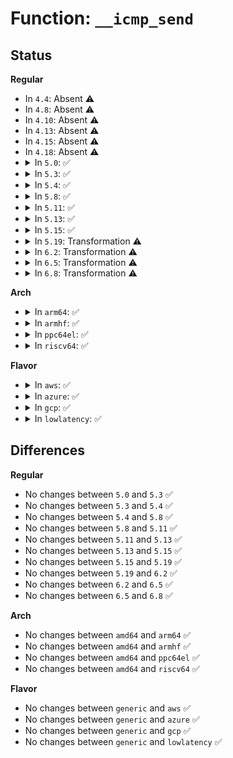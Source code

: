 # Function: <code>__icmp_send</code>

## Status
<b>Regular</b>
<ul>
<li>
In <code>4.4</code>: Absent ⚠️
</li>
<li>
In <code>4.8</code>: Absent ⚠️
</li>
<li>
In <code>4.10</code>: Absent ⚠️
</li>
<li>
In <code>4.13</code>: Absent ⚠️
</li>
<li>
In <code>4.15</code>: Absent ⚠️
</li>
<li>
In <code>4.18</code>: Absent ⚠️
</li>
<li>
<details>
<summary>In <code>5.0</code>: ✅</summary>

```c
void __icmp_send(struct sk_buff *skb_in, int type, int code, __be32 info, const struct ip_options *opt);
```

**Collision:** Unique Global

**Inline:** No

**Transformation:** False

**Instances:**

```
In net/ipv4/icmp.c (ffffffff81952ed0)
Location: net/ipv4/icmp.c:573
Inline: False
Direct callers:
  - net/ipv4/route.c:ipv4_link_failure
  - net/ipv4/route.c:ip_error
  - net/ipv4/route.c:ip_rt_send_redirect
  - net/ipv4/route.c:ip_rt_send_redirect
  - net/ipv4/ip_input.c:ip_protocol_deliver_rcu
  - net/ipv4/ip_fragment.c:ip_expire
  - net/ipv4/ip_forward.c:ip_forward
  - net/ipv4/ip_forward.c:ip_forward
  - net/ipv4/ip_forward.c:ip_forward
  - net/ipv4/ip_options.c:ip_options_rcv_srr
  - net/ipv4/ip_options.c:ip_options_compile
  - net/ipv4/udp.c:__udp4_lib_rcv
  - net/ipv4/cipso_ipv4.c:cipso_v4_error
  - net/ipv4/cipso_ipv4.c:cipso_v4_error
  - net/ipv4/xfrm4_output.c:xfrm4_extract_output
```
**Symbols:**

```
ffffffff81952ed0-ffffffff81953429: __icmp_send (STB_GLOBAL)
```
</details>
</li>
<li>
<details>
<summary>In <code>5.3</code>: ✅</summary>

```c
void __icmp_send(struct sk_buff *skb_in, int type, int code, __be32 info, const struct ip_options *opt);
```

**Collision:** Unique Global

**Inline:** No

**Transformation:** False

**Instances:**

```
In net/ipv4/icmp.c (ffffffff819b7960)
Location: net/ipv4/icmp.c:568
Inline: False
Direct callers:
  - net/ipv4/route.c:ipv4_link_failure
  - net/ipv4/route.c:ip_error
  - net/ipv4/route.c:ip_rt_send_redirect
  - net/ipv4/route.c:ip_rt_send_redirect
  - net/ipv4/ip_input.c:ip_protocol_deliver_rcu
  - net/ipv4/ip_fragment.c:ip_expire
  - net/ipv4/ip_forward.c:ip_forward
  - net/ipv4/ip_forward.c:ip_forward
  - net/ipv4/ip_forward.c:ip_forward
  - net/ipv4/ip_options.c:ip_options_rcv_srr
  - net/ipv4/ip_options.c:ip_options_compile
  - net/ipv4/udp.c:__udp4_lib_rcv
  - net/ipv4/cipso_ipv4.c:cipso_v4_error
  - net/ipv4/cipso_ipv4.c:cipso_v4_error
  - net/ipv4/xfrm4_output.c:xfrm4_extract_output
```
**Symbols:**

```
ffffffff819b7960-ffffffff819b7ef3: __icmp_send (STB_GLOBAL)
```
</details>
</li>
<li>
<details>
<summary>In <code>5.4</code>: ✅</summary>

```c
void __icmp_send(struct sk_buff *skb_in, int type, int code, __be32 info, const struct ip_options *opt);
```

**Collision:** Unique Global

**Inline:** No

**Transformation:** False

**Instances:**

```
In net/ipv4/icmp.c (ffffffff819ee660)
Location: net/ipv4/icmp.c:569
Inline: False
Direct callers:
  - net/ipv4/route.c:ipv4_link_failure
  - net/ipv4/route.c:ip_error
  - net/ipv4/route.c:ip_rt_send_redirect
  - net/ipv4/route.c:ip_rt_send_redirect
  - net/ipv4/ip_input.c:ip_protocol_deliver_rcu
  - net/ipv4/ip_fragment.c:ip_expire
  - net/ipv4/ip_forward.c:ip_forward
  - net/ipv4/ip_forward.c:ip_forward
  - net/ipv4/ip_forward.c:ip_forward
  - net/ipv4/ip_options.c:ip_options_rcv_srr
  - net/ipv4/ip_options.c:ip_options_compile
  - net/ipv4/udp.c:__udp4_lib_rcv
  - net/ipv4/cipso_ipv4.c:cipso_v4_error
  - net/ipv4/cipso_ipv4.c:cipso_v4_error
  - net/ipv4/xfrm4_output.c:xfrm4_extract_output
```
**Symbols:**

```
ffffffff819ee660-ffffffff819eebf3: __icmp_send (STB_GLOBAL)
```
</details>
</li>
<li>
<details>
<summary>In <code>5.8</code>: ✅</summary>

```c
void __icmp_send(struct sk_buff *skb_in, int type, int code, __be32 info, const struct ip_options *opt);
```

**Collision:** Unique Global

**Inline:** No

**Transformation:** False

**Instances:**

```
In net/ipv4/icmp.c (ffffffff81adc3e0)
Location: net/ipv4/icmp.c:569
Inline: False
Direct callers:
  - net/ipv4/route.c:ipv4_send_dest_unreach
  - net/ipv4/route.c:ip_error
  - net/ipv4/route.c:ip_rt_send_redirect
  - net/ipv4/route.c:ip_rt_send_redirect
  - net/ipv4/ip_input.c:ip_protocol_deliver_rcu
  - net/ipv4/ip_fragment.c:ip_expire
  - net/ipv4/ip_forward.c:ip_forward
  - net/ipv4/ip_forward.c:ip_forward
  - net/ipv4/ip_forward.c:ip_forward
  - net/ipv4/ip_options.c:ip_options_rcv_srr
  - net/ipv4/udp.c:__udp4_lib_rcv
  - net/ipv4/icmp.c:icmp_ndo_send
  - net/ipv4/icmp.c:icmp_ndo_send
  - net/ipv4/cipso_ipv4.c:cipso_v4_error
  - net/ipv4/cipso_ipv4.c:cipso_v4_error
  - net/ipv4/xfrm4_protocol.c:xfrm4_rcv_encap
```
**Symbols:**

```
ffffffff81adc3e0-ffffffff81adc999: __icmp_send (STB_GLOBAL)
```
</details>
</li>
<li>
<details>
<summary>In <code>5.11</code>: ✅</summary>

```c
void __icmp_send(struct sk_buff *skb_in, int type, int code, __be32 info, const struct ip_options *opt);
```

**Collision:** Unique Global

**Inline:** No

**Transformation:** False

**Instances:**

```
In net/ipv4/icmp.c (ffffffff81ae9110)
Location: net/ipv4/icmp.c:591
Inline: False
Direct callers:
  - net/ipv4/route.c:ipv4_send_dest_unreach
  - net/ipv4/route.c:ip_error
  - net/ipv4/route.c:ip_rt_send_redirect
  - net/ipv4/route.c:ip_rt_send_redirect
  - net/ipv4/ip_input.c:ip_protocol_deliver_rcu
  - net/ipv4/ip_fragment.c:ip_expire
  - net/ipv4/ip_forward.c:ip_forward
  - net/ipv4/ip_forward.c:ip_forward
  - net/ipv4/ip_forward.c:ip_forward
  - net/ipv4/ip_options.c:ip_options_rcv_srr
  - net/ipv4/udp.c:__udp4_lib_rcv
  - net/ipv4/icmp.c:icmp_ndo_send
  - net/ipv4/icmp.c:icmp_ndo_send
  - net/ipv4/cipso_ipv4.c:cipso_v4_error
  - net/ipv4/cipso_ipv4.c:cipso_v4_error
  - net/ipv4/xfrm4_protocol.c:xfrm4_rcv_encap
```
**Symbols:**

```
ffffffff81ae9110-ffffffff81ae96b5: __icmp_send (STB_GLOBAL)
```
</details>
</li>
<li>
<details>
<summary>In <code>5.13</code>: ✅</summary>

```c
void __icmp_send(struct sk_buff *skb_in, int type, int code, __be32 info, const struct ip_options *opt);
```

**Collision:** Unique Global

**Inline:** No

**Transformation:** False

**Instances:**

```
In net/ipv4/icmp.c (ffffffff81ad4770)
Location: net/ipv4/icmp.c:591
Inline: False
Direct callers:
  - net/ipv4/route.c:ipv4_send_dest_unreach
  - net/ipv4/route.c:ip_error
  - net/ipv4/route.c:ip_rt_send_redirect
  - net/ipv4/route.c:ip_rt_send_redirect
  - net/ipv4/ip_input.c:ip_protocol_deliver_rcu
  - net/ipv4/ip_fragment.c:ip_expire
  - net/ipv4/ip_forward.c:ip_forward
  - net/ipv4/ip_forward.c:ip_forward
  - net/ipv4/ip_forward.c:ip_forward
  - net/ipv4/ip_options.c:ip_options_rcv_srr
  - net/ipv4/udp.c:__udp4_lib_rcv
  - net/ipv4/icmp.c:icmp_ndo_send
  - net/ipv4/icmp.c:icmp_ndo_send
  - net/ipv4/cipso_ipv4.c:cipso_v4_error
  - net/ipv4/cipso_ipv4.c:cipso_v4_error
  - net/ipv4/xfrm4_protocol.c:xfrm4_rcv_encap
```
**Symbols:**

```
ffffffff81ad4770-ffffffff81ad4d7e: __icmp_send (STB_GLOBAL)
```
</details>
</li>
<li>
<details>
<summary>In <code>5.15</code>: ✅</summary>

```c
void __icmp_send(struct sk_buff *skb_in, int type, int code, __be32 info, const struct ip_options *opt);
```

**Collision:** Unique Global

**Inline:** No

**Transformation:** False

**Instances:**

```
In net/ipv4/icmp.c (ffffffff81b93490)
Location: net/ipv4/icmp.c:591
Inline: False
Direct callers:
  - net/ipv4/route.c:ipv4_send_dest_unreach
  - net/ipv4/route.c:ip_error
  - net/ipv4/route.c:ip_rt_send_redirect
  - net/ipv4/route.c:ip_rt_send_redirect
  - net/ipv4/ip_input.c:ip_protocol_deliver_rcu
  - net/ipv4/ip_fragment.c:ip_expire
  - net/ipv4/ip_forward.c:ip_forward
  - net/ipv4/ip_forward.c:ip_forward
  - net/ipv4/ip_forward.c:ip_forward
  - net/ipv4/ip_options.c:ip_options_rcv_srr
  - net/ipv4/udp.c:__udp4_lib_rcv
  - net/ipv4/icmp.c:icmp_ndo_send
  - net/ipv4/icmp.c:icmp_ndo_send
  - net/ipv4/cipso_ipv4.c:cipso_v4_error
  - net/ipv4/cipso_ipv4.c:cipso_v4_error
  - net/ipv4/xfrm4_protocol.c:xfrm4_rcv_encap
```
**Symbols:**

```
ffffffff81b93490-ffffffff81b93c2c: __icmp_send (STB_GLOBAL)
```
</details>
</li>
<li>
<details>
<summary>In <code>5.19</code>: Transformation ⚠️</summary>

```c
void __icmp_send(struct sk_buff *skb_in, int type, int code, __be32 info, const struct ip_options *opt);
```

**Collision:** Unique Global

**Inline:** No

**Transformation:** True

**Instances:**

```
In net/ipv4/icmp.c (0)
Location: net/ipv4/icmp.c:584
Inline: False
Direct callers:
  - net/ipv4/route.c:ipv4_send_dest_unreach
  - net/ipv4/route.c:ip_error
  - net/ipv4/route.c:ip_rt_send_redirect
  - net/ipv4/route.c:ip_rt_send_redirect
  - net/ipv4/ip_input.c:ip_protocol_deliver_rcu
  - net/ipv4/ip_fragment.c:ip_expire
  - net/ipv4/ip_forward.c:ip_forward
  - net/ipv4/ip_forward.c:ip_forward
  - net/ipv4/ip_forward.c:ip_forward
  - net/ipv4/ip_options.c:ip_options_rcv_srr
  - net/ipv4/ip_options.c:ip_options_rcv_srr
  - net/ipv4/udp.c:__udp4_lib_rcv
  - net/ipv4/icmp.c:icmp_ndo_send
  - net/ipv4/icmp.c:icmp_ndo_send
  - net/ipv4/cipso_ipv4.c:cipso_v4_error
  - net/ipv4/cipso_ipv4.c:cipso_v4_error
  - net/ipv4/xfrm4_protocol.c:xfrm4_rcv_encap
```
**Symbols:**

```
ffffffff81f0892a-ffffffff81f0897f: __icmp_send.cold (STB_LOCAL)
ffffffff81d24270-ffffffff81d24b15: __icmp_send (STB_GLOBAL)
```
</details>
</li>
<li>
<details>
<summary>In <code>6.2</code>: Transformation ⚠️</summary>

```c
void __icmp_send(struct sk_buff *skb_in, int type, int code, __be32 info, const struct ip_options *opt);
```

**Collision:** Unique Global

**Inline:** No

**Transformation:** True

**Instances:**

```
In net/ipv4/icmp.c (0)
Location: net/ipv4/icmp.c:584
Inline: False
Direct callers:
  - net/ipv4/route.c:ipv4_send_dest_unreach
  - net/ipv4/route.c:ip_error
  - net/ipv4/route.c:ip_rt_send_redirect
  - net/ipv4/route.c:ip_rt_send_redirect
  - net/ipv4/ip_input.c:ip_protocol_deliver_rcu
  - net/ipv4/ip_fragment.c:ip_expire
  - net/ipv4/ip_forward.c:ip_forward
  - net/ipv4/ip_forward.c:ip_forward
  - net/ipv4/ip_forward.c:ip_forward
  - net/ipv4/ip_options.c:ip_options_rcv_srr
  - net/ipv4/ip_options.c:ip_options_rcv_srr
  - net/ipv4/udp.c:__udp4_lib_rcv
  - net/ipv4/icmp.c:icmp_ndo_send
  - net/ipv4/icmp.c:icmp_ndo_send
  - net/ipv4/cipso_ipv4.c:cipso_v4_error
  - net/ipv4/cipso_ipv4.c:cipso_v4_error
  - net/ipv4/xfrm4_protocol.c:xfrm4_rcv_encap
```
**Symbols:**

```
ffffffff820b03ca-ffffffff820b041f: __icmp_send.cold (STB_LOCAL)
ffffffff81eeba50-ffffffff81eec2f5: __icmp_send (STB_GLOBAL)
```
</details>
</li>
<li>
<details>
<summary>In <code>6.5</code>: Transformation ⚠️</summary>

```c
void __icmp_send(struct sk_buff *skb_in, int type, int code, __be32 info, const struct ip_options *opt);
```

**Collision:** Unique Global

**Inline:** No

**Transformation:** True

**Instances:**

```
In net/ipv4/icmp.c (0)
Location: net/ipv4/icmp.c:587
Inline: False
Direct callers:
  - net/ipv4/route.c:ipv4_send_dest_unreach
  - net/ipv4/route.c:ip_error
  - net/ipv4/route.c:ip_rt_send_redirect
  - net/ipv4/route.c:ip_rt_send_redirect
  - net/ipv4/ip_input.c:ip_protocol_deliver_rcu
  - net/ipv4/ip_fragment.c:ip_expire
  - net/ipv4/ip_forward.c:ip_forward
  - net/ipv4/ip_forward.c:ip_forward
  - net/ipv4/ip_forward.c:ip_forward
  - net/ipv4/ip_options.c:ip_options_rcv_srr
  - net/ipv4/ip_options.c:ip_options_rcv_srr
  - net/ipv4/udp.c:__udp4_lib_rcv
  - net/ipv4/icmp.c:icmp_ndo_send
  - net/ipv4/icmp.c:icmp_ndo_send
  - net/ipv4/cipso_ipv4.c:cipso_v4_error
  - net/ipv4/cipso_ipv4.c:cipso_v4_error
  - net/ipv4/xfrm4_protocol.c:xfrm4_rcv_encap
```
**Symbols:**

```
ffffffff8213166e-ffffffff821316ca: __icmp_send.cold (STB_LOCAL)
ffffffff81f4b830-ffffffff81f4c0ea: __icmp_send (STB_GLOBAL)
```
</details>
</li>
<li>
<details>
<summary>In <code>6.8</code>: Transformation ⚠️</summary>

```c
void __icmp_send(struct sk_buff *skb_in, int type, int code, __be32 info, const struct ip_options *opt);
```

**Collision:** Unique Global

**Inline:** No

**Transformation:** True

**Instances:**

```
In net/ipv4/icmp.c (0)
Location: net/ipv4/icmp.c:587
Inline: False
Direct callers:
  - net/ipv4/route.c:ipv4_send_dest_unreach
  - net/ipv4/route.c:ip_error
  - net/ipv4/route.c:ip_rt_send_redirect
  - net/ipv4/route.c:ip_rt_send_redirect
  - net/ipv4/ip_input.c:ip_protocol_deliver_rcu
  - net/ipv4/ip_fragment.c:ip_expire
  - net/ipv4/ip_forward.c:ip_forward
  - net/ipv4/ip_forward.c:ip_forward
  - net/ipv4/ip_forward.c:ip_forward
  - net/ipv4/ip_options.c:ip_options_rcv_srr
  - net/ipv4/ip_options.c:ip_options_rcv_srr
  - net/ipv4/udp.c:__udp4_lib_rcv
  - net/ipv4/icmp.c:icmp_ndo_send
  - net/ipv4/icmp.c:icmp_ndo_send
  - net/ipv4/cipso_ipv4.c:cipso_v4_error
  - net/ipv4/cipso_ipv4.c:cipso_v4_error
  - net/ipv4/xfrm4_protocol.c:xfrm4_rcv_encap
```
**Symbols:**

```
ffffffff82213023-ffffffff8221307f: __icmp_send.cold (STB_LOCAL)
ffffffff82011940-ffffffff820121fa: __icmp_send (STB_GLOBAL)
```
</details>
</li>
</ul>
<b>Arch</b>
<ul>
<li>
<details>
<summary>In <code>arm64</code>: ✅</summary>

```c
void __icmp_send(struct sk_buff *skb_in, int type, int code, __be32 info, const struct ip_options *opt);
```

**Collision:** Unique Global

**Inline:** No

**Transformation:** False

**Instances:**

```
In net/ipv4/icmp.c (ffff800010ca4948)
Location: net/ipv4/icmp.c:569
Inline: False
Direct callers:
  - net/ipv4/route.c:ipv4_link_failure
  - net/ipv4/route.c:ip_error
  - net/ipv4/route.c:ip_rt_send_redirect
  - net/ipv4/route.c:ip_rt_send_redirect
  - net/ipv4/ip_input.c:ip_protocol_deliver_rcu
  - net/ipv4/ip_fragment.c:ip_expire
  - net/ipv4/ip_forward.c:ip_forward
  - net/ipv4/ip_forward.c:ip_forward
  - net/ipv4/ip_forward.c:ip_forward
  - net/ipv4/ip_options.c:ip_options_rcv_srr
  - net/ipv4/ip_options.c:ip_options_rcv_srr
  - net/ipv4/ip_options.c:ip_options_compile
  - net/ipv4/udp.c:__udp4_lib_rcv
  - net/ipv4/cipso_ipv4.c:cipso_v4_error
  - net/ipv4/cipso_ipv4.c:cipso_v4_error
  - net/ipv4/xfrm4_output.c:xfrm4_extract_output
```
**Symbols:**

```
ffff800010ca4948-ffff800010ca4ddc: __icmp_send (STB_GLOBAL)
```
</details>
</li>
<li>
<details>
<summary>In <code>armhf</code>: ✅</summary>

```c
void __icmp_send(struct sk_buff *skb_in, int type, int code, __be32 info, const struct ip_options *opt);
```

**Collision:** Unique Global

**Inline:** No

**Transformation:** False

**Instances:**

```
In net/ipv4/icmp.c (c0db0a8c)
Location: net/ipv4/icmp.c:569
Inline: False
Direct callers:
  - net/ipv4/route.c:ipv4_link_failure
  - net/ipv4/route.c:ip_error
  - net/ipv4/route.c:ip_rt_send_redirect
  - net/ipv4/route.c:ip_rt_send_redirect
  - net/ipv4/ip_input.c:ip_protocol_deliver_rcu
  - net/ipv4/ip_fragment.c:ip_expire
  - net/ipv4/ip_forward.c:ip_forward
  - net/ipv4/ip_forward.c:ip_forward
  - net/ipv4/ip_forward.c:ip_forward
  - net/ipv4/ip_options.c:ip_options_rcv_srr
  - net/ipv4/ip_options.c:ip_options_rcv_srr
  - net/ipv4/ip_options.c:ip_options_compile
  - net/ipv4/udp.c:__udp4_lib_rcv
  - net/ipv4/cipso_ipv4.c:cipso_v4_error
  - net/ipv4/xfrm4_output.c:xfrm4_extract_output
```
**Symbols:**

```
c0db0a8c-c0db0ec8: __icmp_send (STB_GLOBAL)
```
</details>
</li>
<li>
<details>
<summary>In <code>ppc64el</code>: ✅</summary>

```c
void __icmp_send(struct sk_buff *skb_in, int type, int code, __be32 info, const struct ip_options *opt);
```

**Collision:** Unique Global

**Inline:** No

**Transformation:** False

**Instances:**

```
In net/ipv4/icmp.c (c000000000db7bf0)
Location: net/ipv4/icmp.c:569
Inline: False
Direct callers:
  - net/ipv4/route.c:ipv4_link_failure
  - net/ipv4/route.c:ip_error
  - net/ipv4/route.c:ip_rt_send_redirect
  - net/ipv4/route.c:ip_rt_send_redirect
  - net/ipv4/ip_input.c:ip_protocol_deliver_rcu
  - net/ipv4/ip_fragment.c:ip_expire
  - net/ipv4/ip_forward.c:ip_forward
  - net/ipv4/ip_forward.c:ip_forward
  - net/ipv4/ip_forward.c:ip_forward
  - net/ipv4/ip_options.c:ip_options_rcv_srr
  - net/ipv4/ip_options.c:ip_options_rcv_srr
  - net/ipv4/udp.c:__udp4_lib_rcv
  - net/ipv4/cipso_ipv4.c:cipso_v4_error
  - net/ipv4/xfrm4_output.c:xfrm4_extract_output
```
**Symbols:**

```
c000000000db7bf0-c000000000db81d0: __icmp_send (STB_GLOBAL)
```
</details>
</li>
<li>
<details>
<summary>In <code>riscv64</code>: ✅</summary>

```c
void __icmp_send(struct sk_buff *skb_in, int type, int code, __be32 info, const struct ip_options *opt);
```

**Collision:** Unique Global

**Inline:** No

**Transformation:** False

**Instances:**

```
In net/ipv4/icmp.c (ffffffe0007ffc80)
Location: net/ipv4/icmp.c:569
Inline: False
Direct callers:
  - net/ipv4/route.c:ipv4_link_failure
  - net/ipv4/route.c:ip_error
  - net/ipv4/route.c:ip_rt_send_redirect
  - net/ipv4/route.c:ip_rt_send_redirect
  - net/ipv4/ip_input.c:ip_protocol_deliver_rcu
  - net/ipv4/ip_fragment.c:ip_expire
  - net/ipv4/ip_forward.c:ip_forward
  - net/ipv4/ip_forward.c:ip_forward
  - net/ipv4/ip_forward.c:ip_forward
  - net/ipv4/ip_options.c:ip_options_rcv_srr
  - net/ipv4/udp.c:__udp4_lib_rcv
  - net/ipv4/cipso_ipv4.c:cipso_v4_error
  - net/ipv4/cipso_ipv4.c:cipso_v4_error
  - net/ipv4/xfrm4_output.c:xfrm4_extract_output
```
**Symbols:**

```
ffffffe0007ffc80-ffffffe000800004: __icmp_send (STB_GLOBAL)
```
</details>
</li>
</ul>
<b>Flavor</b>
<ul>
<li>
<details>
<summary>In <code>aws</code>: ✅</summary>

```c
void __icmp_send(struct sk_buff *skb_in, int type, int code, __be32 info, const struct ip_options *opt);
```

**Collision:** Unique Global

**Inline:** No

**Transformation:** False

**Instances:**

```
In net/ipv4/icmp.c (ffffffff8198e400)
Location: net/ipv4/icmp.c:569
Inline: False
Direct callers:
  - net/ipv4/route.c:ipv4_link_failure
  - net/ipv4/route.c:ip_error
  - net/ipv4/route.c:ip_rt_send_redirect
  - net/ipv4/route.c:ip_rt_send_redirect
  - net/ipv4/ip_input.c:ip_protocol_deliver_rcu
  - net/ipv4/ip_fragment.c:ip_expire
  - net/ipv4/ip_forward.c:ip_forward
  - net/ipv4/ip_forward.c:ip_forward
  - net/ipv4/ip_forward.c:ip_forward
  - net/ipv4/ip_options.c:ip_options_rcv_srr
  - net/ipv4/ip_options.c:ip_options_compile
  - net/ipv4/udp.c:__udp4_lib_rcv
  - net/ipv4/cipso_ipv4.c:cipso_v4_error
  - net/ipv4/cipso_ipv4.c:cipso_v4_error
  - net/ipv4/xfrm4_output.c:xfrm4_extract_output
```
**Symbols:**

```
ffffffff8198e400-ffffffff8198e993: __icmp_send (STB_GLOBAL)
```
</details>
</li>
<li>
<details>
<summary>In <code>azure</code>: ✅</summary>

```c
void __icmp_send(struct sk_buff *skb_in, int type, int code, __be32 info, const struct ip_options *opt);
```

**Collision:** Unique Global

**Inline:** No

**Transformation:** False

**Instances:**

```
In net/ipv4/icmp.c (ffffffff81947ec0)
Location: net/ipv4/icmp.c:569
Inline: False
Direct callers:
  - net/ipv4/route.c:ipv4_link_failure
  - net/ipv4/route.c:ip_error
  - net/ipv4/route.c:ip_rt_send_redirect
  - net/ipv4/route.c:ip_rt_send_redirect
  - net/ipv4/ip_input.c:ip_protocol_deliver_rcu
  - net/ipv4/ip_fragment.c:ip_expire
  - net/ipv4/ip_forward.c:ip_forward
  - net/ipv4/ip_forward.c:ip_forward
  - net/ipv4/ip_forward.c:ip_forward
  - net/ipv4/ip_options.c:ip_options_rcv_srr
  - net/ipv4/ip_options.c:ip_options_compile
  - net/ipv4/udp.c:__udp4_lib_rcv
  - net/ipv4/ip_tunnel.c:tnl_update_pmtu
  - net/ipv4/cipso_ipv4.c:cipso_v4_error
  - net/ipv4/cipso_ipv4.c:cipso_v4_error
  - net/ipv4/xfrm4_output.c:xfrm4_extract_output
```
**Symbols:**

```
ffffffff81947ec0-ffffffff81948453: __icmp_send (STB_GLOBAL)
```
</details>
</li>
<li>
<details>
<summary>In <code>gcp</code>: ✅</summary>

```c
void __icmp_send(struct sk_buff *skb_in, int type, int code, __be32 info, const struct ip_options *opt);
```

**Collision:** Unique Global

**Inline:** No

**Transformation:** False

**Instances:**

```
In net/ipv4/icmp.c (ffffffff819f8ca0)
Location: net/ipv4/icmp.c:569
Inline: False
Direct callers:
  - net/ipv4/route.c:ipv4_link_failure
  - net/ipv4/route.c:ip_error
  - net/ipv4/route.c:ip_rt_send_redirect
  - net/ipv4/route.c:ip_rt_send_redirect
  - net/ipv4/ip_input.c:ip_protocol_deliver_rcu
  - net/ipv4/ip_fragment.c:ip_expire
  - net/ipv4/ip_forward.c:ip_forward
  - net/ipv4/ip_forward.c:ip_forward
  - net/ipv4/ip_forward.c:ip_forward
  - net/ipv4/ip_options.c:ip_options_rcv_srr
  - net/ipv4/ip_options.c:ip_options_compile
  - net/ipv4/udp.c:__udp4_lib_rcv
  - net/ipv4/cipso_ipv4.c:cipso_v4_error
  - net/ipv4/cipso_ipv4.c:cipso_v4_error
  - net/ipv4/xfrm4_output.c:xfrm4_extract_output
```
**Symbols:**

```
ffffffff819f8ca0-ffffffff819f9233: __icmp_send (STB_GLOBAL)
```
</details>
</li>
<li>
<details>
<summary>In <code>lowlatency</code>: ✅</summary>

```c
void __icmp_send(struct sk_buff *skb_in, int type, int code, __be32 info, const struct ip_options *opt);
```

**Collision:** Unique Global

**Inline:** No

**Transformation:** False

**Instances:**

```
In net/ipv4/icmp.c (ffffffff81a02c20)
Location: net/ipv4/icmp.c:569
Inline: False
Direct callers:
  - net/ipv4/route.c:ipv4_link_failure
  - net/ipv4/route.c:ip_error
  - net/ipv4/route.c:ip_rt_send_redirect
  - net/ipv4/route.c:ip_rt_send_redirect
  - net/ipv4/ip_input.c:ip_protocol_deliver_rcu
  - net/ipv4/ip_fragment.c:ip_expire
  - net/ipv4/ip_forward.c:ip_forward
  - net/ipv4/ip_forward.c:ip_forward
  - net/ipv4/ip_forward.c:ip_forward
  - net/ipv4/ip_options.c:ip_options_rcv_srr
  - net/ipv4/ip_options.c:ip_options_compile
  - net/ipv4/udp.c:__udp4_lib_rcv
  - net/ipv4/cipso_ipv4.c:cipso_v4_error
  - net/ipv4/cipso_ipv4.c:cipso_v4_error
  - net/ipv4/xfrm4_output.c:xfrm4_extract_output
```
**Symbols:**

```
ffffffff81a02c20-ffffffff81a031c8: __icmp_send (STB_GLOBAL)
```
</details>
</li>
</ul>

## Differences
<b>Regular</b>
<ul>
<li>
No changes between <code>5.0</code> and <code>5.3</code> ✅
</li>
<li>
No changes between <code>5.3</code> and <code>5.4</code> ✅
</li>
<li>
No changes between <code>5.4</code> and <code>5.8</code> ✅
</li>
<li>
No changes between <code>5.8</code> and <code>5.11</code> ✅
</li>
<li>
No changes between <code>5.11</code> and <code>5.13</code> ✅
</li>
<li>
No changes between <code>5.13</code> and <code>5.15</code> ✅
</li>
<li>
No changes between <code>5.15</code> and <code>5.19</code> ✅
</li>
<li>
No changes between <code>5.19</code> and <code>6.2</code> ✅
</li>
<li>
No changes between <code>6.2</code> and <code>6.5</code> ✅
</li>
<li>
No changes between <code>6.5</code> and <code>6.8</code> ✅
</li>
</ul>
<b>Arch</b>
<ul>
<li>
No changes between <code>amd64</code> and <code>arm64</code> ✅
</li>
<li>
No changes between <code>amd64</code> and <code>armhf</code> ✅
</li>
<li>
No changes between <code>amd64</code> and <code>ppc64el</code> ✅
</li>
<li>
No changes between <code>amd64</code> and <code>riscv64</code> ✅
</li>
</ul>
<b>Flavor</b>
<ul>
<li>
No changes between <code>generic</code> and <code>aws</code> ✅
</li>
<li>
No changes between <code>generic</code> and <code>azure</code> ✅
</li>
<li>
No changes between <code>generic</code> and <code>gcp</code> ✅
</li>
<li>
No changes between <code>generic</code> and <code>lowlatency</code> ✅
</li>
</ul>
